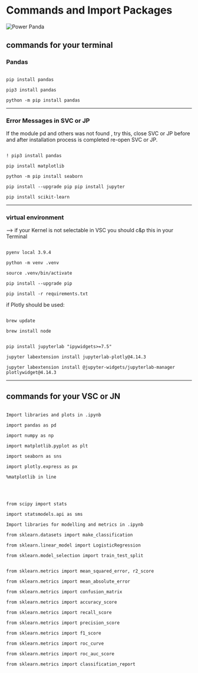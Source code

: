 # __Commands and Import Packages__

![Power Panda](link)

## __commands for your terminal__

### __Pandas__

````

pip install pandas

pip3 install pandas

python -m pip install pandas

````

---

### __Error Messages in SVC or JP__

If the module pd and others was not found , try this, close SVC or JP before and after installation process is completed re-open SVC or JP.

````

! pip3 install pandas

pip install matplotlib

python -m pip install seaborn

pip install --upgrade pip pip install jupyter

pip install scikit-learn

````

---

### __virtual environment__

--> if your Kernel is not selectable in VSC you should c&p this in your Terminal 

````

pyenv local 3.9.4

python -m venv .venv

source .venv/bin/activate

pip install --upgrade pip

pip install -r requirements.txt

````

if Plotly should be used:

````

brew update

brew install node


pip install jupyterlab "ipywidgets>=7.5"

jupyter labextension install jupyterlab-plotly@4.14.3

jupyter labextension install @jupyter-widgets/jupyterlab-manager plotlywidget@4.14.3

````

---

## __commands for your VSC or JN__

````

Import libraries and plots in .ipynb

import pandas as pd

import numpy as np

import matplotlib.pyplot as plt

import seaborn as sns

import plotly.express as px

%matplotlib in line

````
<br />

````

from scipy import stats

import statsmodels.api as sms

Import libraries for modelling and metrics in .ipynb

from sklearn.datasets import make_classification

from sklearn.linear_model import LogisticRegression

from sklearn.model_selection import train_test_split


from sklearn.metrics import mean_squared_error, r2_score

from sklearn.metrics import mean_absolute_error

from sklearn.metrics import confusion_matrix

from sklearn.metrics import accuracy_score

from sklearn.metrics import recall_score

from sklearn.metrics import precision_score

from sklearn.metrics import f1_score

from sklearn.metrics import roc_curve

from sklearn.metrics import roc_auc_score

from sklearn.metrics import classification_report

